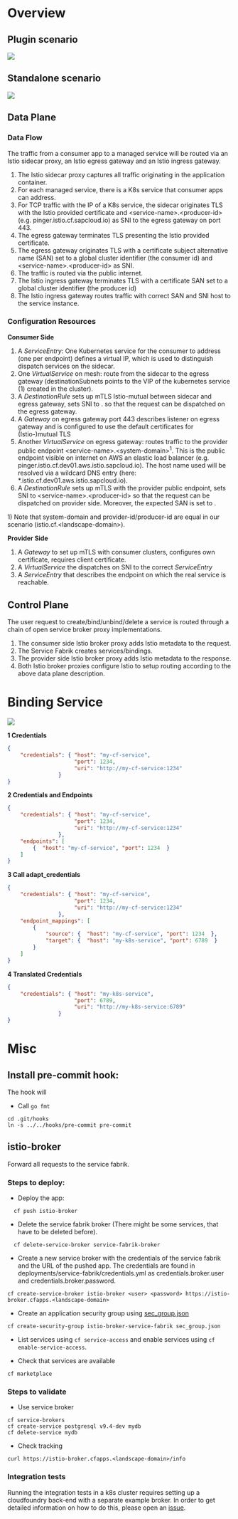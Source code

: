 # Overview

## Plugin scenario

![](diagrams/architecture-plugin.png)

## Standalone scenario

![](diagrams/architecture-standalone.png)


## Data Plane

### Data Flow

The traffic from a consumer app to a managed service will be routed via an Istio sidecar proxy, an Istio egress gateway and an Istio ingress gateway.

1. The Istio sidecar proxy captures all traffic originating in the application container.
1. For each managed service, there is a K8s service that consumer apps can address.
1. For TCP traffic with the IP of a K8s service, the sidecar originates TLS with the Istio provided certificate and \<service-name\>.\<producer-id\> (e.g. pinger.istio.cf.sapcloud.io) as SNI to the egress gateway on port 443.
1. The egress gateway terminates TLS presenting the Istio provided certificate.
1. The egress gateway originates TLS with a certificate subject alternative name (SAN) set to a global cluster identifier (the consumer id) and \<service-name\>.\<producer-id\> as SNI.
1. The traffic is routed via the public internet.
1. The Istio ingress gateway terminates TLS with a certificate SAN set to a global cluster identifier (the producer id)
1. The Istio ingress gateway routes traffic with correct SAN and SNI host to the service instance.

### Configuration Resources

**Consumer Side**


1. A _ServiceEntry_: One Kubernetes service for the consumer to address (one per endpoint) defines a virtual IP, which is used to distinguish dispatch services on the sidecar.
1. One _VirtualService_ on mesh: route from the sidecar to the egress gateway (destinationSubnets points to the VIP of the kubernetes service (1) created in the cluster).
1. A _DestinationRule_ sets up mTLS Istio-mutual between sidecar and egress gateway, sets SNI to <service-name>.<producer-id> so that the request can be dispatched on the egress gateway.
1. A _Gateway_ on egress gateway port 443 describes listener on egress gateway and is configured to use the default certificates for (Istio-)mutual TLS
1. Another _VirtualService_ on egress gateway: routes traffic to the provider public endpoint \<service-name\>.\<system-domain\><sup>1</sup>. This is the public endpoint visible on internet on AWS an elastic load balancer (e.g. pinger.istio.cf.dev01.aws.istio.sapcloud.io).
The host name used will be resolved via a wildcard DNS entry (here: *.istio.cf.dev01.aws.istio.sapcloud.io).
1. A _DestinationRule_ sets up mTLS with the provider public endpoint, sets SNI to \<service-name\>.\<producer-id\> so that the request can be dispatched on provider side. Moreover, the expected SAN is set to <producer-id>.

1\) Note that system-domain and provider-id/producer-id are equal in our scenario (istio.cf.\<landscape-domain\>).

**Provider Side**

1. A _Gateway_ to set up mTLS with consumer clusters, configures own certificate, requires client certificate.
1. A _VirtualService_ the dispatches on SNI to the correct _ServiceEntry_
1. A _ServiceEntry_ that describes the endpoint on which the real service is reachable.

## Control Plane

The user request to create/bind/unbind/delete a service is routed through a chain of open service broker proxy implementations.

1. The consumer side Istio broker proxy adds Istio metadata to the request.
1. The Service Fabrik creates services/bindings.
1. The provider side Istio broker proxy adds Istio metadata to the response.
1. Both Istio broker proxies configure Istio to setup routing according to the above data plane description.


# Binding Service
![](diagrams/bind-communication.png)

**1 Credentials**

````json
{
    "credentials": { "host": "my-cf-service",
                     "port": 1234,
                     "uri": "http://my-cf-service:1234"
                }
}
````

**2 Credentials and Endpoints**

````json
{
    "credentials": { "host": "my-cf-service",
                     "port": 1234,
                     "uri": "http://my-cf-service:1234"
                },
    "endpoints": [
        {  "host": "my-cf-service", "port": 1234  }
    ]
}
````

**3 Call adapt_credentials**

````json
{
    "credentials": { "host": "my-cf-service",
                     "port": 1234,
                     "uri": "http://my-cf-service:1234"
                },
    "endpoint_mappings": [
        {
            "source": {  "host": "my-cf-service", "port": 1234  },
            "target": {  "host": "my-k8s-service", "port": 6789  }
        }
    ]
}
````
**4 Translated Credentials**

````json
{
    "credentials": { "host": "my-k8s-service",
                     "port": 6789,
                     "uri": "http://my-k8s-service:6789"
                }
}
````

# Misc

## Install pre-commit hook:

The hook will
* Call `go fmt`

```
cd .git/hooks
ln -s ../../hooks/pre-commit pre-commit
```

## istio-broker

Forward all requests to the service fabrik.

### Steps to deploy:

* Deploy the app:
```
  cf push istio-broker
```

* Delete the service fabrik broker (There might be some services, that have to be deleted before).
```
  cf delete-service-broker service-fabrik-broker
```

* Create a new service broker with the credentials of the service fabrik and the URL of the pushed app. The credentials are found in deployments/service-fabrik/credentials.yml as credentials.broker.user and credentials.broker.password.
```
cf create-service-broker istio-broker <user> <password> https://istio-broker.cfapps.<landscape-domain>
```

* Create an application security group using [sec_group.json](sec_group.json)
```
cf create-security-group istio-broker-service-fabrik sec_group.json
```

* List services using `cf service-access` and enable services using `cf enable-service-access`.

* Check that services are available
```
cf marketplace
```


### Steps to validate

* Use service broker
```
cf service-brokers
cf create-service postgresql v9.4-dev mydb
cf delete-service mydb
```

* Check tracking
```
curl https://istio-broker.cfapps.<landscape-domain>/info
```

### Integration tests

Running the integration tests in a k8s cluster requires setting up a cloudfoundry back-end with a separate example broker. In order to get detailed information on how to do this, please open an [issue](https://github.com/Peripli/istio-broker-proxy/issues/new).
